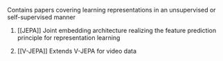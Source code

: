 
Contains papers covering learning representations in an unsupervised or self-supervised manner
1. [[JEPA]]
Joint embedding architecture realizing the feature prediction principle for representation learning  

2. [[V-JEPA]]
Extends V-JEPA for video data
